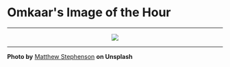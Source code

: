 # Omkaar's Image of the Hour

---

<div align="center">

<a href="https://unsplash.com/photos/a-majestic-lion-stares-directly-ahead-with-closed-eyes-4TvNUd3nnA8">
  <img src="https://images.unsplash.com/photo-1745933115134-9cd90e3efcc7?crop=entropy&cs=tinysrgb&fit=max&fm=jpg&ixid=M3w3NjA2Nzh8MHwxfHJhbmRvbXx8fHx8fHx8fDE3NTIzNzIwMDB8&ixlib=rb-4.1.0&q=80&w=1080" style="max-width:100%; height:auto;">
</a>



</div>

---

**Photo by** [Matthew Stephenson](https://unsplash.com/@matthewryanstephenson) **on Unsplash**
